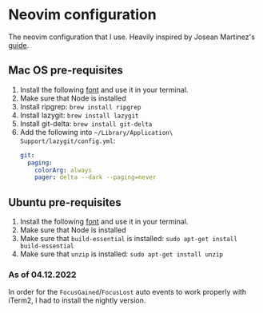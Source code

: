 # Neovim configuration

The neovim configuration that I use. Heavily inspired by Josean Martinez's
[guide](https://www.youtube.com/watch?v=vdn_pKJUda8).

## Mac OS pre-requisites

1. Install the following
   [font](https://github.com/ryanoasis/nerd-fonts/blob/master/patched-fonts/Meslo/M/Regular/complete/Meslo%20LG%20M%20Regular%20Nerd%20Font%20Complete.ttf)
   and use it in your terminal.
2. Make sure that Node is installed
3. Install ripgrep: `brew install ripgrep`
4. Install lazygit: `brew install lazygit`
5. Install git-delta: `brew install git-delta`
6. Add the following into `~/Library/Application\ Support/lazygit/config.yml`:
   ```yml
   git:
     paging:
       colorArg: always
       pager: delta --dark --paging=never
   ```

## Ubuntu pre-requisites

1. Install the following
   [font](https://github.com/ryanoasis/nerd-fonts/blob/master/patched-fonts/Meslo/M/Regular/complete/Meslo%20LG%20M%20Regular%20Nerd%20Font%20Complete.ttf)
   and use it in your terminal.
2. Make sure that Node is installed
3. Make sure that `build-essential` is installed: `sudo apt-get install build-essential`
4. Make sure that `unzip` is installed: `sudo apt-get install unzip`

### As of 04.12.2022

In order for the `FocusGained`/`FocusLost` auto events to work properly with
iTerm2, I had to install the nightly version.
